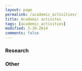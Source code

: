 ```yaml
---
layout: page
permalink: /academic_activities/
title: Academic activites
tags: [academic_activities]
modified: 3-10-2014
comments: false
---
```






### Research
<!--My Master's thesis is available. [MTech Thesis]({{ site.url }}/images/CV/1811mc02_thesis.pdf).-->


### Other


